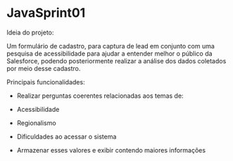 # JavaSprint01

Ideia do projeto: 

Um formulário de cadastro, para captura de lead em conjunto com uma pesquisa de acessibilidade para ajudar a entender melhor o público da Salesforce, podendo posteriormente realizar a análise dos dados coletados por meio desse cadastro.

Principais funcionalidades:

- Realizar perguntas coerentes relacionadas aos temas de:

- Acessibilidade 

- Regionalismo

- Dificuldades ao acessar o sistema

- Armazenar esses valores e exibir contendo maiores informações
